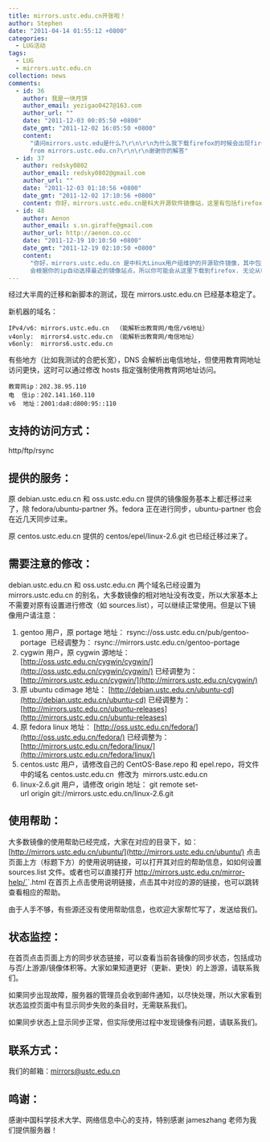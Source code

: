 ```yaml
---
title: mirrors.ustc.edu.cn开张啦！
author: Stephen
date: "2011-04-14 01:55:12 +0800"
categories:
  - LUG活动
tags:
  - LUG
  - mirrors.ustc.edu.cn
collection: news
comments:
  - id: 36
    author: 我是一块月饼
    author_email: yezigao0427@163.com
    author_url: ""
    date: "2011-12-03 00:05:50 +0800"
    date_gmt: "2011-12-02 16:05:50 +0800"
    content:
      "请问mirrors.ustc.edu是什么?\r\n\r\n为什么我下载firefox的时候会出现firefox setup 8.0.1 exe.
      from mirrors.ustc.edu.cn?\r\n\r\n谢谢你的解答"
  - id: 37
    author: redsky0802
    author_email: redsky0802@gmail.com
    author_url: ""
    date: "2011-12-03 01:10:56 +0800"
    date_gmt: "2011-12-02 17:10:56 +0800"
    content: 你好，mirrors.ustc.edu.cn是科大开源软件镜像站，这里有包括firefox在内的大量开源软件的镜像。你下载firefox的时候，有可能会从多个镜像中选择一个最近或者最快的镜像站点下载。
  - id: 48
    author: Aenon
    author_email: s.sn.giraffe@gmail.com
    author_url: http://aenon.co.cc
    date: "2011-12-19 10:10:50 +0800"
    date_gmt: "2011-12-19 02:10:50 +0800"
    content:
      "你好，mirrors.ustc.edu.cn 是中科大Linux用户组维护的开源软件镜像，其中包括了 Mozilla 的软件源。\r\n\r\nFirefox
      会根据你的ip自动选择最近的镜像站点，所以你可能会从这里下载到firefox. 无论从哪个镜像下载，下载下来的文件内容是一样的。"
---
```

经过大半周的迁移和新脚本的测试，现在 mirrors.ustc.edu.cn 已经基本稳定了。

新机器的域名：

```
IPv4/v6: mirrors.ustc.edu.cn  （能解析出教育网/电信/v6地址）
v4only:  mirrors4.ustc.edu.cn （能解析出教育网/电信地址）
v6only:  mirrors6.ustc.edu.cn
```

有些地方（比如我测试的合肥长宽），DNS 会解析出电信地址，但使用教育网地址访问更快，这时可以通过修改 hosts 指定强制使用教育网地址访问。

```
教育网ip：202.38.95.110
电  信ip：202.141.160.110
v6  地址：2001:da8:d800:95::110
```

## 支持的访问方式：

http/ftp/rsync

## 提供的服务：

原 debian.ustc.edu.cn 和 oss.ustc.edu.cn 提供的镜像服务基本上都迁移过来了，除 fedora/ubuntu-partner 外。fedora 正在进行同步，ubuntu-partner 也会在近几天同步过来。

原 centos.ustc.edu.cn 提供的 centos/epel/linux-2.6.git 也已经迁移过来了。

## 需要注意的修改：

debian.ustc.edu.cn 和 oss.ustc.edu.cn 两个域名已经设置为 mirrors.ustc.edu.cn 的别名，大多数镜像的相对地址没有改变，所以大家基本上不需要对原有设置进行修改（如 sources.list），可以继续正常使用。但是以下镜像用户请注意：

1. gentoo 用户，原 portage 地址： rsync://oss.ustc.edu.cn/pub/gentoo-portage  已经调整为： rsync://mirrors.ustc.edu.cn/gentoo-portage
2. cygwin 用户，原 cygwin 源地址： [http://oss.ustc.edu.cn/cygwin/cygwin/](http://oss.ustc.edu.cn/cygwin/cygwin/) 已经调整为： [http://mirrors.ustc.edu.cn/cygwin/](http://mirrors.ustc.edu.cn/cygwin/)
3. 原 ubuntu cdimage 地址： [http://debian.ustc.edu.cn/ubuntu-cd](http://debian.ustc.edu.cn/ubuntu-cd) 已经调整为： [http://mirrors.ustc.edu.cn/ubuntu-releases](http://mirrors.ustc.edu.cn/ubuntu-releases)
4. 原 fedora linux 地址： [http://oss.ustc.edu.cn/fedora/](http://oss.ustc.edu.cn/fedora/) 已经调整为： [http://mirrors.ustc.edu.cn/fedora/linux/](http://mirrors.ustc.edu.cn/fedora/linux/)
5. centos.ustc 用户，请修改自己的 CentOS-Base.repo 和 epel.repo，将文件中的域名 centos.ustc.edu.cn  修改为  mirrors.ustc.edu.cn
6. linux-2.6.git 用户，请修改 origin 地址： git remote set-url origin git://mirrors.ustc.edu.cn/linux-2.6.git

## 使用帮助：

大多数镜像的使用帮助已经完成，大家在对应的目录下，如： [http://mirrors.ustc.edu.cn/ubuntu/](http://mirrors.ustc.edu.cn/ubuntu/) 点击页面上方（标题下方）的使用说明链接，可以打开其对应的帮助信息，如如何设置 sources.list 文件。或者也可以直接打开 http://mirrors.ustc.edu.cn/mirror-help/`<archive-name>`.html 在首页上点击使用说明链接，点击其中对应的源的链接，也可以跳转查看相应的帮助。

由于人手不够，有些源还没有使用帮助信息，也欢迎大家帮忙写了，发送给我们。

## 状态监控：

在首页点击页面上方的同步状态链接，可以查看当前各镜像的同步状态，包括成功与否/上游源/镜像体积等。大家如果知道更好（更新、更快）的上游源，请联系我们。

如果同步出现故障，服务器的管理员会收到邮件通知，以尽快处理，所以大家看到状态监控页面中有显示同步失败的条目时，无需联系我们。

如果同步状态上显示同步正常，但实际使用过程中发现镜像有问题，请联系我们。

## 联系方式：

我们的邮箱：mirrors@ustc.edu.cn

## 鸣谢：

感谢中国科学技术大学、网络信息中心的支持，特别感谢 jameszhang 老师为我们提供服务器！

